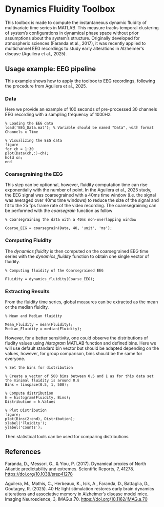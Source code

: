 # Dynamics Fluidity Toolbox

This toolbox is made to compute the instantaneous dynamic fluidity of multivariate time series in MATLAB.
This measure tracks temporal clustering of system’s configurations in dynamical phase space without prior assumptions about the system’s structure.
Originally developed for atmospheric sciences (Faranda et al., 2017), it was recently applied to multichannel EEG recordings to study early alterations in Alzheimer's disease (Aguilera et al., 2025).

## Usage example: EEG pipeline

This example shows how to apply the toolbox to EEG recordings, following the procedure from Aguilera et al., 2025.

### Data
Here we provide an example of 100 seconds of pre-processed 30 channels EEG recording with a sampling frequency of 1000Hz.

```
% Loading the EEG data
load('EEG_Data.mat'); % Variable should be named "Data", with format Channels x Time

% Visualizing the EEG data
figure
for ch = 1:30
plot(Data(ch,:)-ch);
hold on;
end
```

### Coarsegraining the EEG
This step can be optionnal, however, fluidity computation time can rise exponentially with the number of point. In the Aguilera et al., 2025 study, the EEG signal was coarsegrained with a 40ms time window (i.e. the signal was averaged over 40ms time windows) to reduce the size of the signal and fit to the 25 fps frame rate of the video recording.
The coaresegraining can be performed with the *coarsegrain* function as follow

```
% Coarsegraining the data with a 40ms non-overlapping window

Coarse_EEG = coarsegrain(Data, 40, 'unit', 'ms');
```

### Computing Fluidity
The *dynamics fluidity* is then computed on the coarsegrained EEG time series with the *dynamics_fluidity* function to obtain one single vector of fluidity.

```
% Computing fluidity of the Coarsegrained EEG

Fluidity = dynamics_fluidity(Coarse_EEG);
```

### Extracting Results
From the fluidity time series, global measures can be extracted as the mean or the median fluidity.
```
% Mean and Median fluidity

Mean_Fluidity = mean(Fluidity);
Median_Fluidity = median(Fluidity);
```
However, for a better sensitivity, one could observe the distributions of fludity values using *histogram* MATLAB function and defined bins.
Here we will use default standard bin vector but should be adapted depending on the values, however, for group comparison, bins should be the same for everyone.

```
% Set the bins for distribution

% Create a vector of 500 bins between 0.5 and 1 as for this data set the minimal fluidity is around 0.8
Bins = linspace(0.5, 1, 500); 

% Compute distribution
h = histogram(Fluidity, Bins);
Distribution = h.Values

% Plot Distribution
figure;
plot(Bins(2:end), Distribution);
xlabel('Fluidity');
ylabel('Counts');
```
Then statistical tools can be used for comparing distributions

## References
Faranda, D., Messori, G., & Yiou, P. (2017). Dynamical proxies of North Atlantic predictability and extremes. Scientific Reports, 7, 41278. 
https://doi.org/10.1038/srep41278

Aguilera, M., Mathis, C., Herbeaux, K., Isik, A., Faranda, D., Battaglia, D., Goutagny, R. (2025). 40 Hz light stimulation restores early brain dynamics alterations and associative memory in Alzheimer’s disease model mice. 
Imaging Neuroscience, 3, IMAG.a.70. https://doi.org/10.1162/IMAG.a.70
